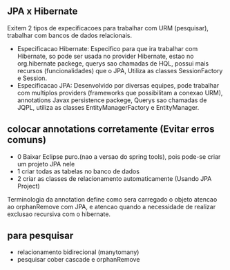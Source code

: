 
## JPA x Hibernate
Exitem 2 tipos de expecificacoes para trabalhar com URM (pesquisar), trabalhar com bancos de dados relacionais.
- Especificacao Hibernate: Especifico para que ira trabalhar com Hibernate, so pode ser usada no provider Hibernate, estao no org.hibernate packege, querys sao chamadas de HQL, possui mais recursos (funcionalidades) que o JPA, Utiliza as classes SessionFactory e Session.
- Especificacao JPA: Desenvolvido por diversas equipes, pode trabalhar com multiplos providers (frameworks que possibilitam a conexao URM), annotations Javax persistence packege, Querys sao chamadas de JQPL, utiliza as classes EntityManagerFactory e EntityManager.

## colocar annotations corretamente (Evitar erros comuns)
- 0 Baixar Eclipse puro.(nao a versao do spring tools), pois pode-se criar um projeto JPA nele
- 1 criar todas as tabelas no banco de dados
- 2 criar as classes de relacionamento automaticamente (Usando JPA Project)

Terminologia da annotation define como sera carregado o objeto
atencao ao orphanRemove com JPA, e atencao quando a necessidade de realizar exclusao recursiva com o hibernate.

## para pesquisar
- relacionamento bidirecional (manytomany)
- pesquisar cober cascade e orphanRemove

